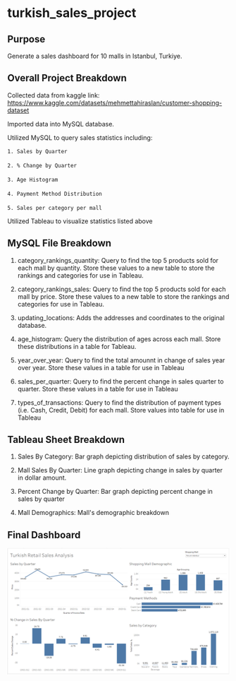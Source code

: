 # turkish_sales_project

## Purpose

Generate a sales dashboard for 10 malls in Istanbul, Turkiye. 

## Overall Project Breakdown

Collected data from kaggle link: https://www.kaggle.com/datasets/mehmettahiraslan/customer-shopping-dataset

Imported data into MySQL database.

Utilized MySQL to query sales statistics including:

    1. Sales by Quarter

    2. % Change by Quarter

    3. Age Histogram 

    4. Payment Method Distribution

    5. Sales per category per mall 

Utilized Tableau to visualize statistics listed above

## MySQL File Breakdown

1. category_rankings_quantity: Query to find the top 5 products sold for each mall by quantity.  Store these values to a new table to store the rankings and categories for use in Tableau.

2. category_rankings_sales: Query to find the top 5 products sold for each mall by price.  Store these values to a new table to store the rankings and categories for use in Tableau.

3. updating_locations: Adds the addresses and coordinates to the original database.

4. age_histogram: Query the distribution of ages across each mall.  Store these distributions in a table for Tableau.

5. year_over_year: Query to find the total amounnt in change of sales year over year. Store these values in a table for use in Tableau

6. sales_per_quarter: Query to find the percent change in sales quarter to quarter.  Store these values in a table for use in Tableau

7. types_of_transactions: Query to find the distribution of payment types (i.e. Cash, Credit, Debit) for each mall. Store values into table for use in Tableau

## Tableau Sheet Breakdown

1. Sales By Category: Bar graph depicting distribution of sales by category.

2. Mall Sales By Quarter: Line graph depicting change in sales by quarter in dollar amount.

3. Percent Change by Quarter: Bar graph depicting percent change in sales by quarter

4. Mall Demographics: Mall's demographic breakdown

## Final Dashboard

![finalized dashboard image](final_dashboard.png)






